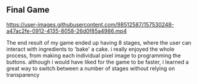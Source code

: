 ## Final Game

https://user-images.githubusercontent.com/98512587/157530248-a47ac2fe-0912-4135-8058-26d0f85a4986.mp4

The end result of my game ended up having 8 stages, where the user can interact with ingredients to 'bake' a cake. 
i really enjoyed the whole process, from making each individual pixel image to programming the buttons. 
although i would have liked for the game to be faster, i learned a great way to switch between a number of stages without relying on transparency
